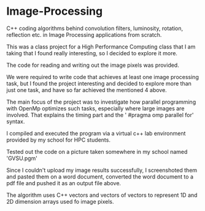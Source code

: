 # Image-Processing

C++ coding algorithms behind convolution filters, luminosity, rotation, reflection etc. in Image Processing applications from scratch.

This was a class project for a High Performance Computing class that I am taking that I found really interesting, so I decided to explore it more.

The code for reading and writing out the image pixels was provided.

We were required to write code that achieves at least one image processing task, but I found the project interesting and decided to explore more than just one task, and have so far achieved the mentioned 4 above. 

The main focus of the project was to investigate how parallel programming with OpenMp optimizes such tasks, especially where large images are involved. That explains the timing part and the ' #pragma omp parallel for' syntax.

I compiled and executed the program via a virtual c++ lab environment provided by my school for HPC students. 

Tested out the code on a picture taken somewhere in my school named 'GVSU.pgm'

Since I couldn't upload my image results successfully, I screenshoted them and pasted them on a word document, converted the word document to a pdf file and pushed it as an output file above. 

The algorithm uses C++ vectors and vectors of vectors to represent 1D and 2D dimension arrays used fo image pixels.


